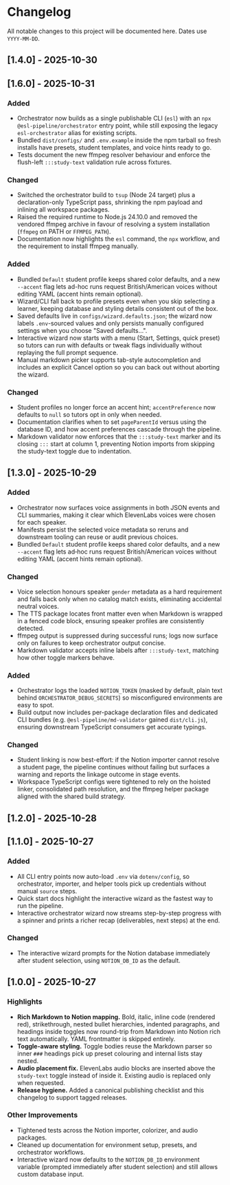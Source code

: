 # Changelog

All notable changes to this project will be documented here. Dates use `YYYY-MM-DD`.

## [1.4.0] - 2025-10-30

## [1.6.0] - 2025-10-31

### Added

- Orchestrator now builds as a single publishable CLI (`esl`) with an `npx @esl-pipeline/orchestrator` entry point, while still exposing the legacy `esl-orchestrator` alias for existing scripts.
- Bundled `dist/configs/` and `.env.example` inside the npm tarball so fresh installs have presets, student templates, and voice hints ready to go.
- Tests document the new ffmpeg resolver behaviour and enforce the flush-left `:::study-text` validation rule across fixtures.

### Changed

- Switched the orchestrator build to `tsup` (Node 24 target) plus a declaration-only TypeScript pass, shrinking the npm payload and inlining all workspace packages.
- Raised the required runtime to Node.js 24.10.0 and removed the vendored ffmpeg archive in favour of resolving a system installation (`ffmpeg` on PATH or `FFMPEG_PATH`).
- Documentation now highlights the `esl` command, the `npx` workflow, and the requirement to install ffmpeg manually.

### Added

- Bundled `Default` student profile keeps shared color defaults, and a new `--accent` flag lets ad-hoc runs request British/American voices without editing YAML (accent hints remain optional).
- Wizard/CLI fall back to profile presets even when you skip selecting a learner, keeping database and styling details consistent out of the box.
- Saved defaults live in `configs/wizard.defaults.json`; the wizard now labels `.env`-sourced values and only persists manually configured settings when you choose "Saved defaults…".
- Interactive wizard now starts with a menu (Start, Settings, quick preset) so tutors can run with defaults or tweak flags individually without replaying the full prompt sequence.
- Manual markdown picker supports tab-style autocompletion and includes an explicit Cancel option so you can back out without aborting the wizard.

### Changed

- Student profiles no longer force an accent hint; `accentPreference` now defaults to `null` so tutors opt in only when needed.
- Documentation clarifies when to set `pageParentId` versus using the database ID, and how accent preferences cascade through the pipeline.
- Markdown validator now enforces that the `:::study-text` marker and its closing `:::` start at column 1, preventing Notion imports from skipping the study-text toggle due to indentation.

## [1.3.0] - 2025-10-29

### Added

- Orchestrator now surfaces voice assignments in both JSON events and CLI summaries, making it clear which ElevenLabs voices were chosen for each speaker.
- Manifests persist the selected voice metadata so reruns and downstream tooling can reuse or audit previous choices.
- Bundled `Default` student profile keeps shared color defaults, and a new `--accent` flag lets ad‑hoc runs request British/American voices without editing YAML (accent hints remain optional).

### Changed

- Voice selection honours speaker `gender` metadata as a hard requirement and falls back only when no catalog match exists, eliminating accidental neutral voices.
- The TTS package locates front matter even when Markdown is wrapped in a fenced code block, ensuring speaker profiles are consistently detected.
- ffmpeg output is suppressed during successful runs; logs now surface only on failures to keep orchestrator output concise.
- Markdown validator accepts inline labels after `:::study-text`, matching how other toggle markers behave.

### Added

- Orchestrator logs the loaded `NOTION_TOKEN` (masked by default, plain text behind `ORCHESTRATOR_DEBUG_SECRETS`) so misconfigured environments are easy to spot.
- Build output now includes per-package declaration files and dedicated CLI bundles (e.g. `@esl-pipeline/md-validator` gained `dist/cli.js`), ensuring downstream TypeScript consumers get accurate typings.

### Changed

- Student linking is now best-effort: if the Notion importer cannot resolve a student page, the pipeline continues without failing but surfaces a warning and reports the linkage outcome in stage events.
- Workspace TypeScript configs were tightened to rely on the hoisted linker, consolidated path resolution, and the ffmpeg helper package aligned with the shared build strategy.

## [1.2.0] - 2025-10-28

## [1.1.0] - 2025-10-27

### Added

- All CLI entry points now auto-load `.env` via `dotenv/config`, so orchestrator, importer, and helper tools pick up credentials without manual `source` steps.
- Quick start docs highlight the interactive wizard as the fastest way to run the pipeline.
- Interactive orchestrator wizard now streams step-by-step progress with a spinner and prints a richer recap (deliverables, next steps) at the end.

### Changed

- The interactive wizard prompts for the Notion database immediately after student selection, using `NOTION_DB_ID` as the default.

## [1.0.0] - 2025-10-27

### Highlights

- **Rich Markdown to Notion mapping.** Bold, italic, inline code (rendered red), strikethrough, nested bullet hierarchies, indented paragraphs, and headings inside toggles now round-trip from Markdown into Notion rich text automatically. YAML frontmatter is skipped entirely.
- **Toggle-aware styling.** Toggle bodies reuse the Markdown parser so inner `###` headings pick up preset colouring and internal lists stay nested.
- **Audio placement fix.** ElevenLabs audio blocks are inserted above the `study-text` toggle instead of inside it. Existing audio is replaced only when requested.
- **Release hygiene.** Added a canonical publishing checklist and this changelog to support tagged releases.

### Other Improvements

- Tightened tests across the Notion importer, colorizer, and audio packages.
- Cleaned up documentation for environment setup, presets, and orchestrator workflows.
- Interactive wizard now defaults to the `NOTION_DB_ID` environment variable (prompted immediately after student selection) and still allows custom database input.
